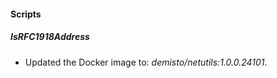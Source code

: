 
#### Scripts
##### IsRFC1918Address
- Updated the Docker image to: *demisto/netutils:1.0.0.24101*.
